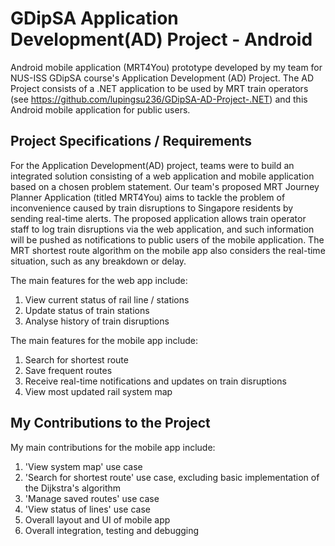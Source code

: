 # GDipSA Application Development(AD) Project - Android 
Android mobile application (MRT4You) prototype developed by my team for NUS-ISS GDipSA course's Application Development (AD) Project. The AD Project consists of a .NET application to be used by MRT train operators (see https://github.com/lupingsu236/GDipSA-AD-Project-.NET) and this Android mobile application for public users. 

## Project Specifications / Requirements 
For the Application Development(AD) project, teams were to build an integrated solution consisting of a web application and mobile application based on a chosen problem statement. 
Our team's proposed MRT Journey Planner Application (titled MRT4You) aims to tackle the problem of inconvenience caused by train disruptions to Singapore residents by sending real-time alerts. 
The proposed application allows train operator staff to log train disruptions via the web application, and such information will be pushed as notifications to public users of the mobile application. 
The MRT shortest route algorithm on the mobile app also considers the real-time situation, such as any breakdown or delay.

The main features for the web app include: 
1. View current status of rail line / stations 
2. Update status of train stations 
3. Analyse history of train disruptions 

The main features for the mobile app include: 
1. Search for shortest route 
2. Save frequent routes
3. Receive real-time notifications and updates on train disruptions
4. View most updated rail system map 

## My Contributions to the Project
My main contributions for the mobile app include: 
1. 'View system map' use case 
2. 'Search for shortest route' use case, excluding basic implementation of the Dijkstra's algorithm
3. 'Manage saved routes' use case 
4. 'View status of lines' use case
5. Overall layout and UI of mobile app 
6. Overall integration, testing and debugging

